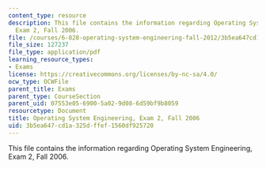 ```yaml
---
content_type: resource
description: This file contains the information regarding Operating System Engineering,
  Exam 2, Fall 2006.
file: /courses/6-828-operating-system-engineering-fall-2012/3b5ea647cd1a325dffef1560df925720_MIT6_828F12_q06_2_sol.pdf
file_size: 127237
file_type: application/pdf
learning_resource_types:
- Exams
license: https://creativecommons.org/licenses/by-nc-sa/4.0/
ocw_type: OCWFile
parent_title: Exams
parent_type: CourseSection
parent_uid: 07553e05-6900-5a02-9d08-6d59bf9b8059
resourcetype: Document
title: Operating System Engineering, Exam 2, Fall 2006
uid: 3b5ea647-cd1a-325d-ffef-1560df925720
---
```

This file contains the information regarding Operating System Engineering, Exam 2, Fall 2006.